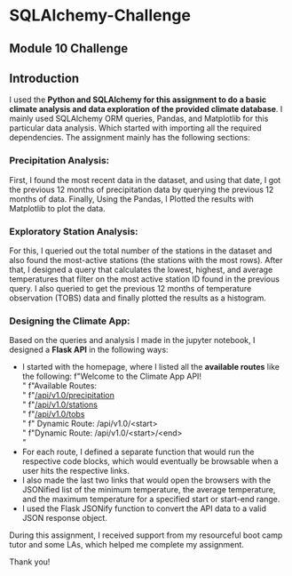 # SQLAlchemy-Challenge
## Module 10 Challenge
## Introduction

I used the **Python and SQLAlchemy for this assignment to do a basic climate analysis and data exploration of the provided climate database**. I mainly used SQLAlchemy ORM queries, Pandas, and Matplotlib for this particular data analysis. Which started with importing all the required dependencies. The assignment mainly has the following sections:
 ###  Precipitation Analysis:
 First, I found the most recent data in the dataset, and using that date, I got the previous 12 months of precipitation data by querying the previous 12 months of data. Finally, Using the Pandas, I Plotted the results with Matplotlib to plot the data.
  
 ### Exploratory Station Analysis:
   For this, I queried out the total number of the stations in the dataset and also found the most-active stations (the stations with the most rows). After that, I designed a query that calculates the lowest, highest, and average temperatures that filter on the most active station ID found in the previous query.
   I also queried to get the previous 12 months of temperature observation (TOBS) data and finally plotted the results as a histogram.
###  Designing the Climate App:
Based on the queries and analysis I made in the jupyter notebook, I designed a **Flask API** in the following ways:
- I started with the homepage, where I listed all the **available routes** like the following:
        f"Welcome to the Climate App API!<br/>"
        f"Available Routes:<br/>"
        f"<a href='/api/v1.0/precipitation'>/api/v1.0/precipitation</a><br/>"
        f"<a href='/api/v1.0/stations'>/api/v1.0/stations</a><br/>"
        f"<a href='/api/v1.0/tobs'>/api/v1.0/tobs</a><br/>"
        f" Dynamic Route: /api/v1.0/&lt;start&gt;<br/>"
        f"Dynamic Route: /api/v1.0/&lt;start&gt;/&lt;end&gt;<br/>"
- For each route, I defined a separate function that would run the respective code blocks, which would eventually be browsable when a user hits the respective links. 
- I also made the last two links that would open the browsers with the JSONified list of the minimum temperature, the average temperature, and the maximum temperature for a specified start or start-end range.
- I used the Flask JSONify function to convert the API data to a valid JSON response object.

During this assignment, I received support from my resourceful boot camp tutor and some LAs, which helped me complete my assignment.

Thank you!
